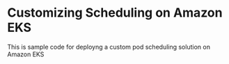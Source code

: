 # Customizing Scheduling on Amazon EKS

This is sample code for deployng a custom pod scheduling solution on Amazon EKS